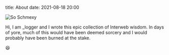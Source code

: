 title: About
date: 2021-08-18 20:00

![So Schmexy][my_sweet_photo]

Hi, I am _logger and I wrote this epic collection of Interweb
wisdom. In days of yore, much of this would have been deemed sorcery
and I would probably have been burned at the stake.

😆

[my_sweet_photo]: {static}/images/first.jpg
